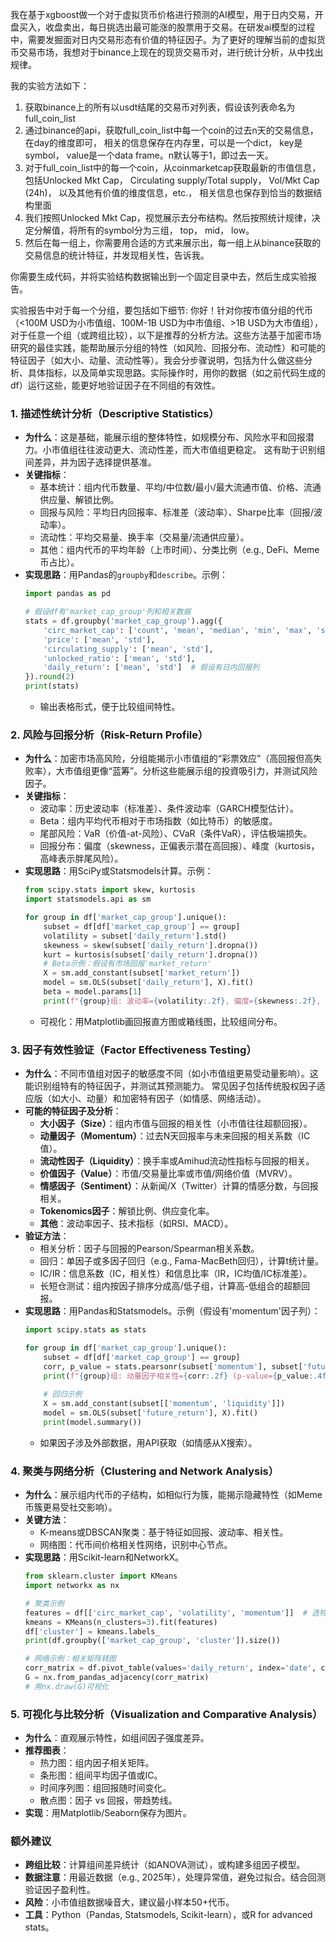 我在基于xgboost做一个对于虚拟货币价格进行预测的AI模型，用于日内交易，开盘买入，收盘卖出，每日挑选出最可能涨的股票用于交易。在研发ai模型的过程中，需要发掘面对日内交易形态有价值的特征因子。为了更好的理解当前的虚拟货币交易市场，我想对于binance上现在的现货交易币对，进行统计分析，从中找出规律。

我的实验方法如下：
1. 获取binance上的所有以usdt结尾的交易币对列表，假设该列表命名为 full_coin_list
2. 通过binance的api，获取full_coin_list中每一个coin的过去n天的交易信息，在day的维度即可， 相关的信息保存在内存里，可以是一个dict， key是symbol， value是一个data frame。n默认等于1，即过去一天。
3. 对于full_coin_list中的每一个coin，从coinmarketcap获取最新的市值信息，包括Unlocked Mkt Cap， Circulating supply/Total supply， Vol/Mkt Cap (24h)， 以及其他有价值的维度信息，etc.， 相关信息也保存到恰当的数据结构里面
4. 我们按照Unlocked Mkt Cap，视觉展示去分布结构。然后按照统计规律，决定分解值，将所有的symbol分为三组， top， mid， low。
5. 然后在每一组上，你需要用合适的方式来展示出，每一组上从binance获取的交易信息的统计特征，并发现相关性，告诉我。

你需要生成代码，并将实验结构数据输出到一个固定目录中去，然后生成实验报告。

实验报告中对于每一个分组，要包括如下细节:
你好！针对你按市值分组的代币（<100M USD为小市值组、100M-1B USD为中市值组、>1B USD为大市值组），对于任意一个组（或跨组比较），以下是推荐的分析方法。这些方法基于加密市场研究的最佳实践，能帮助展示分组的特性（如风险、回报分布、流动性）和可能的特征因子（如大小、动量、流动性等）。我会分步骤说明，包括为什么做这些分析、具体指标，以及简单实现思路。实际操作时，用你的数据（如之前代码生成的df）运行这些，能更好地验证因子在不同组的有效性。

### 1. **描述性统计分析（Descriptive Statistics）**
   - **为什么**：这是基础，能展示组的整体特性，如规模分布、风险水平和回报潜力。小市值组往往波动更大、流动性差，而大市值组更稳定。 这有助于识别组间差异，并为因子选择提供基准。
   - **关键指标**：
     - 基本统计：组内代币数量、平均/中位数/最小/最大流通市值、价格、流通供应量、解锁比例。
     - 回报与风险：平均日内回报率、标准差（波动率）、Sharpe比率（回报/波动率）。
     - 流动性：平均交易量、换手率（交易量/流通供应量）。
     - 其他：组内代币的平均年龄（上市时间）、分类比例（e.g., DeFi、Meme币占比）。
   - **实现思路**：用Pandas的`groupby`和`describe`。示例：
     ```python
     import pandas as pd

     # 假设df有'market_cap_group'列和相关数据
     stats = df.groupby('market_cap_group').agg({
         'circ_market_cap': ['count', 'mean', 'median', 'min', 'max', 'std'],
         'price': ['mean', 'std'],
         'circulating_supply': ['mean', 'std'],
         'unlocked_ratio': ['mean', 'std'],
         'daily_return': ['mean', 'std']  # 假设有日内回报列
     }).round(2)
     print(stats)
     ```
     - 输出表格形式，便于比较组间特性。

### 2. **风险与回报分析（Risk-Return Profile）**
   - **为什么**：加密市场高风险，分组能揭示小市值组的“彩票效应”（高回报但高失败率），大市值组更像“蓝筹”。分析这些能展示组的投資吸引力，并测试风险因子。
   - **关键指标**：
     - 波动率：历史波动率（标准差）、条件波动率（GARCH模型估计）。
     - Beta：组内平均代币相对于市场指数（如比特币）的敏感度。
     - 尾部风险：VaR（价值-at-风险）、CVaR（条件VaR），评估极端损失。
     - 回报分布：偏度（skewness，正偏表示潜在高回报）、峰度（kurtosis，高峰表示胖尾风险）。
   - **实现思路**：用SciPy或Statsmodels计算。示例：
     ```python
     from scipy.stats import skew, kurtosis
     import statsmodels.api as sm

     for group in df['market_cap_group'].unique():
         subset = df[df['market_cap_group'] == group]
         volatility = subset['daily_return'].std()
         skewness = skew(subset['daily_return'].dropna())
         kurt = kurtosis(subset['daily_return'].dropna())
         # Beta示例：假设有市场回报'market_return'
         X = sm.add_constant(subset['market_return'])
         model = sm.OLS(subset['daily_return'], X).fit()
         beta = model.params[1]
         print(f"{group}组: 波动率={volatility:.2f}, 偏度={skewness:.2f}, Beta={beta:.2f}")
     ```
     - 可视化：用Matplotlib画回报直方图或箱线图，比较组间分布。

### 3. **因子有效性验证（Factor Effectiveness Testing）**
   - **为什么**：不同市值组对因子的敏感度不同（如小市值组更易受动量影响）。这能识别组特有的特征因子，并测试其预测能力。 常见因子包括传统股权因子适应版（如大小、动量）和加密特有因子（如情感、网络活动）。
   - **可能的特征因子及分析**：
     - **大小因子（Size）**：组内市值与回报的相关性（小市值往往超额回报）。
     - **动量因子（Momentum）**：过去N天回报率与未来回报的相关系数（IC值）。
     - **流动性因子（Liquidity）**：换手率或Amihud流动性指标与回报的相关。
     - **价值因子（Value）**：市值/交易量比率或市值/网络价值（MVRV）。
     - **情感因子（Sentiment）**：从新闻/X（Twitter）计算的情感分数，与回报相关。
     - **Tokenomics因子**：解锁比例、供应变化率。
     - **其他**：波动率因子、技术指标（如RSI、MACD）。
   - **验证方法**：
     - 相关分析：因子与回报的Pearson/Spearman相关系数。
     - 回归：单因子或多因子回归（e.g., Fama-MacBeth回归），计算t统计量。
     - IC/IR：信息系数（IC，相关性）和信息比率（IR，IC均值/IC标准差）。
     - 长短仓测试：组内按因子排序分成高/低子组，计算高-低组合的超额回报。
   - **实现思路**：用Pandas和Statsmodels。示例（假设有'momentum'因子列）：
     ```python
     import scipy.stats as stats

     for group in df['market_cap_group'].unique():
         subset = df[df['market_cap_group'] == group]
         corr, p_value = stats.pearsonr(subset['momentum'], subset['future_return'])
         print(f"{group}组: 动量因子相关性={corr:.2f} (p-value={p_value:.4f})")
         
         # 回归示例
         X = sm.add_constant(subset[['momentum', 'liquidity']])
         model = sm.OLS(subset['future_return'], X).fit()
         print(model.summary())
     ```
     - 如果因子涉及外部数据，用API获取（如情感从X搜索）。

### 4. **聚类与网络分析（Clustering and Network Analysis）**
   - **为什么**：展示组内代币的子结构，如相似行为簇，能揭示隐藏特性（如Meme币簇更易受社交影响）。
   - **关键方法**：
     - K-means或DBSCAN聚类：基于特征如回报、波动率、相关性。
     - 网络图：代币间价格相关性网络，识别中心节点。
   - **实现思路**：用Scikit-learn和NetworkX。
     ```python
     from sklearn.cluster import KMeans
     import networkx as nx

     # 聚类示例
     features = df[['circ_market_cap', 'volatility', 'momentum']]  # 选特征
     kmeans = KMeans(n_clusters=3).fit(features)
     df['cluster'] = kmeans.labels_
     print(df.groupby(['market_cap_group', 'cluster']).size())

     # 网络示例：相关矩阵转图
     corr_matrix = df.pivot_table(values='daily_return', index='date', columns='coin').corr()
     G = nx.from_pandas_adjacency(corr_matrix)
     # 用nx.draw(G)可视化
     ```

### 5. **可视化与比较分析（Visualization and Comparative Analysis）**
   - **为什么**：直观展示特性，如组间因子强度差异。
   - **推荐图表**：
     - 热力图：组内因子相关矩阵。
     - 条形图：组间平均因子值或IC。
     - 时间序列图：组回报随时间变化。
     - 散点图：因子 vs 回报，带趋势线。
   - **实现**：用Matplotlib/Seaborn保存为图片。

### 额外建议
- **跨组比较**：计算组间差异统计（如ANOVA测试），或构建多组因子模型。
- **数据注意**：用最近数据（e.g., 2025年），处理异常值，避免过拟合。结合回测验证因子盈利性。
- **风险**：小市值组数据噪音大，建议最小样本50+代币。
- **工具**：Python（Pandas, Statsmodels, Scikit-learn），或R for advanced stats。

